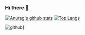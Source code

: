 ### Hi there 👋

<!--
**LukaChachanidze/LukaChachanidze** is a ✨ _special_ ✨ repository because its `README.md` (this file) appears on your GitHub profile.


Here are some ideas to get you started:

- 🔭 I’m currently working on ...
- 🌱 I’m currently learning ...
- 👯 I’m looking to collaborate on ...
- 🤔 I’m looking for help with ...
- 💬 Ask me about ...
- 📫 How to reach me: ...
- 😄 Pronouns: ...
- ⚡ Fun fact: ...
-->
[![Anurag's github stats](https://github-readme-stats.vercel.app/api?username=LukaChachanidze)](https://github.com/anuraghazra/github-readme-stats) 
[![Top Langs](https://github-readme-stats.vercel.app/api/top-langs/?username=LukaChachanidze)](https://github.com/anuraghazra/github-readme-stats)


![github](https://img.shields.io/badge/GitHub-000000?style=for-the-badge&logo=GitHub&logoColor=white)]


